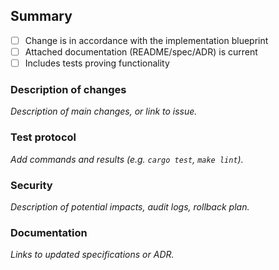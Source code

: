 ## Summary
- [ ] Change is in accordance with the implementation blueprint
- [ ] Attached documentation (README/spec/ADR) is current
- [ ] Includes tests proving functionality

### Description of changes
_Description of main changes, or link to issue._

### Test protocol
_Add commands and results (e.g. `cargo test`, `make lint`)._

### Security
_Description of potential impacts, audit logs, rollback plan._

### Documentation
_Links to updated specifications or ADR._
